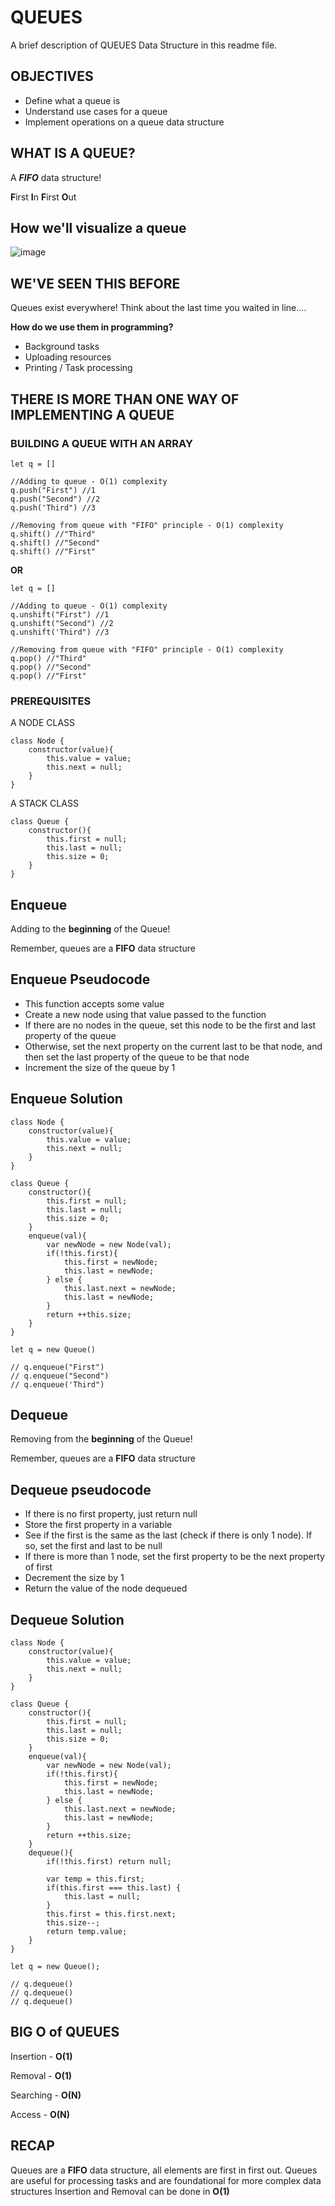 
# QUEUES

A brief description of QUEUES Data Structure in this readme file.


## OBJECTIVES

- Define what a queue is
- Understand use cases for a queue
- Implement operations on a queue data structure
## WHAT IS A QUEUE?

A ***FIFO*** data structure!

**F**irst **I**n **F**irst **O**ut
## How we'll visualize a queue

![image](https://user-images.githubusercontent.com/88912160/177288562-01ee3672-e6fd-4c3f-97ee-5c4d7712d486.png)

## WE'VE SEEN THIS BEFORE

Queues exist everywhere! Think about the last time you waited in line....

**How do we use them in programming?**

- Background tasks
- Uploading resources
- Printing / Task processing
## THERE IS MORE THAN ONE WAY OF IMPLEMENTING A QUEUE

### BUILDING A QUEUE WITH AN ARRAY

```
let q = []

//Adding to queue - O(1) complexity
q.push("First") //1
q.push("Second") //2
q.push('Third") //3

//Removing from queue with "FIFO" principle - O(1) complexity
q.shift() //"Third"
q.shift() //"Second"
q.shift() //"First"
```
**OR**
```
let q = []

//Adding to queue - O(1) complexity
q.unshift("First") //1
q.unshift("Second") //2
q.unshift('Third") //3

//Removing from queue with "FIFO" principle - O(1) complexity
q.pop() //"Third"
q.pop() //"Second"
q.pop() //"First"
```

### PREREQUISITES

A NODE CLASS

```
class Node {
    constructor(value){
        this.value = value;
        this.next = null;
    }
}
```
A STACK CLASS
```
class Queue {
    constructor(){
        this.first = null;
        this.last = null;
        this.size = 0;
    }
}
```
## Enqueue

Adding to the **beginning** of the Queue!

Remember, queues are a **FIFO** data structure
## Enqueue Pseudocode

- This function accepts some value
- Create a new node using that value passed to the function
- If there are no nodes in the queue, set this node to be the first and last property of the queue
- Otherwise, set the next property on the current last to be that node, and then set the last property of the queue to be that node
- Increment the size of the queue by 1
## Enqueue Solution

```
class Node {
    constructor(value){
        this.value = value;
        this.next = null;
    }
}

class Queue {
    constructor(){
        this.first = null;
        this.last = null;
        this.size = 0;
    }
    enqueue(val){
        var newNode = new Node(val);
        if(!this.first){
            this.first = newNode;
            this.last = newNode;
        } else {
            this.last.next = newNode;
            this.last = newNode;
        }
        return ++this.size;
    }
}

let q = new Queue()

// q.enqueue("First")
// q.enqueue("Second")
// q.enqueue('Third")
```
## Dequeue

Removing from the **beginning** of the Queue!

Remember, queues are a **FIFO** data structure
## Dequeue pseudocode

- If there is no first property, just return null
- Store the first property in a variable
- See if the first is the same as the last (check if there is only 1 node). If so, set the first and last to be null
- If there is more than 1 node, set the first property to be the next property of first 
- Decrement the size by 1
- Return the value of the node dequeued
## Dequeue Solution

```
class Node {
    constructor(value){
        this.value = value;
        this.next = null;
    }
}

class Queue {
    constructor(){
        this.first = null;
        this.last = null;
        this.size = 0;
    }
    enqueue(val){
        var newNode = new Node(val);
        if(!this.first){
            this.first = newNode;
            this.last = newNode;
        } else {
            this.last.next = newNode;
            this.last = newNode;
        }
        return ++this.size;
    }
    dequeue(){
        if(!this.first) return null;

        var temp = this.first;
        if(this.first === this.last) {
            this.last = null;
        }
        this.first = this.first.next;
        this.size--;
        return temp.value;
    }
}

let q = new Queue();

// q.dequeue()
// q.dequeue() 
// q.dequeue()
```
## BIG O of QUEUES

Insertion -   **O(1)**

Removal -   **O(1)**

Searching -   **O(N)**

Access -   **O(N)**
## RECAP

Queues are a **FIFO** data structure, all elements are first in first out.
Queues are useful for processing tasks and are foundational for more complex data structures
Insertion and Removal can be done in **O(1)**
